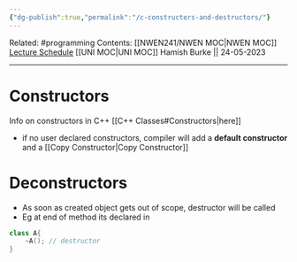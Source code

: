 ```yaml
---
{"dg-publish":true,"permalink":"/c-constructors-and-destructors/"}
---
```


Related: #programming 
Contents: [[NWEN241/NWEN MOC\|NWEN MOC]]
[Lecture Schedule](https://ecs.wgtn.ac.nz/Courses/NWEN241_2023T1/LectureSchedule)
[[UNI MOC\|UNI MOC]]
Hamish Burke || 24-05-2023
***

# Constructors

Info on constructors in C++ [[C++ Classes#Constructors\|here]]

- if no user declared constructors, compiler will add a **default constructor** and a [[Copy Constructor\|Copy Constructor]]

# Deconstructors

- As soon as created object gets out of scope, destructor will be called
- Eg at end of method its declared in

```C++
class A{
	~A(); // destructor
}
```

